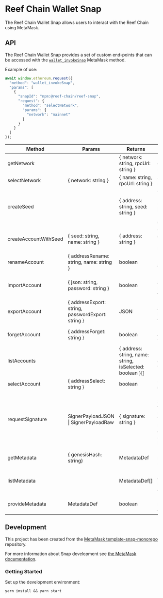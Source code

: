 # Reef Chain Wallet Snap

The Reef Chain Wallet Snap allows users to interact with the Reef Chain using MetaMask.

## API

The Reef Chain Wallet Snap provides a set of custom end-points that can be accessed with the [`wallet_invokeSnap`](https://docs.metamask.io/wallet/reference/wallet_invokesnap/) MetaMask method.

Example of use:

```js
await window.ethereum.request({
  "method": "wallet_invokeSnap",
  "params": [
    {
      "snapId": "npm:@reef-chain/reef-snap",
      "request": {
        "method": "selectNetwork",
        "params": {
          "network": "mainnet"
        }
      }
    }
  ]
});
```

| Method | Params | Returns | Description |
| --- | --- | --- | --- |
| getNetwork | | { network: string, rpcUrl: string } | Returns the current network. |
| selectNetwork | { network: string } | { name: string, rpcUrl: string } | Selects the network to use. |
| createSeed | | { address: string, seed: string } | Generates a 12-word mnemonic and its associated Reef native address. |
| createAccountWithSeed | { seed: string, name: string } | { address: string } | Creates a Reef account from a 12-word mnemonic. |
| renameAccount | { addressRename: string, name: string } | boolean | Renames an account. |
| importAccount | { json: string, password: string } | boolean | Imports an account from a backup JSON file. |
| exportAccount | { addressExport: string, passwordExport: string } | JSON | Exports an account to a backup JSON file. |
| forgetAccount | { addressForget: string } | boolean | Removes an account from the wallet. |
| listAccounts | | { address: string, name: string, isSelected: boolean }[] | Lists all accounts in the wallet. |
| selectAccount | { addressSelect: string } | boolean | Selects an account to use. |
| requestSignature | SignerPayloadJSON \| SignerPayloadRaw | { signature: string } | Requests a signature for a transaction or a raw message. This method is meant to be called by the signer implementation. |
| getMetadata | { genesisHash: string} | MetadataDef | Returns the metadata of a network. |
| listMetadata | | MetadataDef[] | Lists all available metadata definitions. |
| provideMetadata | MetadataDef | boolean | Provides a metadata definition. |


## Development

This project has been created from the [MetaMask template-snap-monorepo](@metamask/template-snap-monorepo) repository.

For more information about Snap development see [the MetaMask documentation](https://docs.metamask.io/guide/snaps.html#serving-a-snap-to-your-local-environment).

### Getting Started

Set up the development environment:

```shell
yarn install && yarn start
```